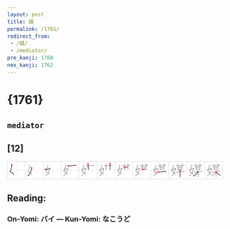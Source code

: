 ```yaml
---
layout: post
title: 媒
permalink: /1761/
redirect_from:
 - /媒/
 - /mediator/
pre_kanji: 1760
nex_kanji: 1762
---
```


# {1761}

## `mediator`

## [12]

<div class="stroke"><img src="../images/E5AA92.png" /></div>

## Reading:

### On-Yomi: バイ &mdash; Kun-Yomi: なこうど
